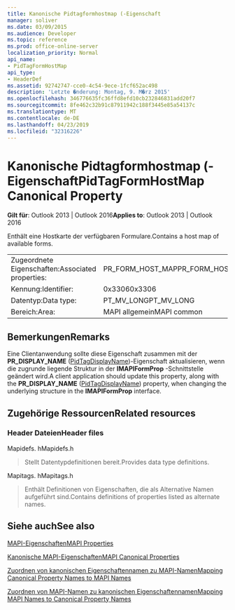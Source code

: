 ```yaml
---
title: Kanonische Pidtagformhostmap (-Eigenschaft
manager: soliver
ms.date: 03/09/2015
ms.audience: Developer
ms.topic: reference
ms.prod: office-online-server
localization_priority: Normal
api_name:
- PidTagFormHostMap
api_type:
- HeaderDef
ms.assetid: 92742747-cce0-4c54-9ece-1fcf652ac498
description: 'Letzte �nderung: Montag, 9. M�rz 2015'
ms.openlocfilehash: 346776635fc36ffd8efd10cb232846831add20f7
ms.sourcegitcommit: 8fe462c32b91c87911942c188f3445e85a54137c
ms.translationtype: MT
ms.contentlocale: de-DE
ms.lasthandoff: 04/23/2019
ms.locfileid: "32316226"
---
```

# <a name="pidtagformhostmap-canonical-property"></a><span data-ttu-id="e5cae-103">Kanonische Pidtagformhostmap (-Eigenschaft</span><span class="sxs-lookup"><span data-stu-id="e5cae-103">PidTagFormHostMap Canonical Property</span></span>

  
  
<span data-ttu-id="e5cae-104">**Gilt für**: Outlook 2013 | Outlook 2016</span><span class="sxs-lookup"><span data-stu-id="e5cae-104">**Applies to**: Outlook 2013 | Outlook 2016</span></span> 
  
<span data-ttu-id="e5cae-105">Enthält eine Hostkarte der verfügbaren Formulare.</span><span class="sxs-lookup"><span data-stu-id="e5cae-105">Contains a host map of available forms.</span></span> 
  
|||
|:-----|:-----|
|<span data-ttu-id="e5cae-106">Zugeordnete Eigenschaften:</span><span class="sxs-lookup"><span data-stu-id="e5cae-106">Associated properties:</span></span>  <br/> |<span data-ttu-id="e5cae-107">PR_FORM_HOST_MAP</span><span class="sxs-lookup"><span data-stu-id="e5cae-107">PR_FORM_HOST_MAP</span></span>  <br/> |
|<span data-ttu-id="e5cae-108">Kennung:</span><span class="sxs-lookup"><span data-stu-id="e5cae-108">Identifier:</span></span>  <br/> |<span data-ttu-id="e5cae-109">0x3306</span><span class="sxs-lookup"><span data-stu-id="e5cae-109">0x3306</span></span>  <br/> |
|<span data-ttu-id="e5cae-110">Datentyp:</span><span class="sxs-lookup"><span data-stu-id="e5cae-110">Data type:</span></span>  <br/> |<span data-ttu-id="e5cae-111">PT_MV_LONG</span><span class="sxs-lookup"><span data-stu-id="e5cae-111">PT_MV_LONG</span></span>  <br/> |
|<span data-ttu-id="e5cae-112">Bereich:</span><span class="sxs-lookup"><span data-stu-id="e5cae-112">Area:</span></span>  <br/> |<span data-ttu-id="e5cae-113">MAPI allgemein</span><span class="sxs-lookup"><span data-stu-id="e5cae-113">MAPI common</span></span>  <br/> |
   
## <a name="remarks"></a><span data-ttu-id="e5cae-114">Bemerkungen</span><span class="sxs-lookup"><span data-stu-id="e5cae-114">Remarks</span></span>

<span data-ttu-id="e5cae-115">Eine Clientanwendung sollte diese Eigenschaft zusammen mit der **PR_DISPLAY_NAME** ([PidTagDisplayName](pidtagdisplayname-canonical-property.md))-Eigenschaft aktualisieren, wenn die zugrunde liegende Struktur in der **IMAPIFormProp** -Schnittstelle geändert wird.</span><span class="sxs-lookup"><span data-stu-id="e5cae-115">A client application should update this property, along with the **PR_DISPLAY_NAME** ([PidTagDisplayName](pidtagdisplayname-canonical-property.md)) property, when changing the underlying structure in the **IMAPIFormProp** interface.</span></span> 
  
## <a name="related-resources"></a><span data-ttu-id="e5cae-116">Zugehörige Ressourcen</span><span class="sxs-lookup"><span data-stu-id="e5cae-116">Related resources</span></span>

### <a name="header-files"></a><span data-ttu-id="e5cae-117">Header Dateien</span><span class="sxs-lookup"><span data-stu-id="e5cae-117">Header files</span></span>

<span data-ttu-id="e5cae-118">Mapidefs. h</span><span class="sxs-lookup"><span data-stu-id="e5cae-118">Mapidefs.h</span></span>
  
> <span data-ttu-id="e5cae-119">Stellt Datentypdefinitionen bereit.</span><span class="sxs-lookup"><span data-stu-id="e5cae-119">Provides data type definitions.</span></span>
    
<span data-ttu-id="e5cae-120">Mapitags. h</span><span class="sxs-lookup"><span data-stu-id="e5cae-120">Mapitags.h</span></span>
  
> <span data-ttu-id="e5cae-121">Enthält Definitionen von Eigenschaften, die als Alternative Namen aufgeführt sind.</span><span class="sxs-lookup"><span data-stu-id="e5cae-121">Contains definitions of properties listed as alternate names.</span></span>
    
## <a name="see-also"></a><span data-ttu-id="e5cae-122">Siehe auch</span><span class="sxs-lookup"><span data-stu-id="e5cae-122">See also</span></span>



[<span data-ttu-id="e5cae-123">MAPI-Eigenschaften</span><span class="sxs-lookup"><span data-stu-id="e5cae-123">MAPI Properties</span></span>](mapi-properties.md)
  
[<span data-ttu-id="e5cae-124">Kanonische MAPI-Eigenschaften</span><span class="sxs-lookup"><span data-stu-id="e5cae-124">MAPI Canonical Properties</span></span>](mapi-canonical-properties.md)
  
[<span data-ttu-id="e5cae-125">Zuordnen von kanonischen Eigenschaftennamen zu MAPI-Namen</span><span class="sxs-lookup"><span data-stu-id="e5cae-125">Mapping Canonical Property Names to MAPI Names</span></span>](mapping-canonical-property-names-to-mapi-names.md)
  
[<span data-ttu-id="e5cae-126">Zuordnen von MAPI-Namen zu kanonischen Eigenschaftennamen</span><span class="sxs-lookup"><span data-stu-id="e5cae-126">Mapping MAPI Names to Canonical Property Names</span></span>](mapping-mapi-names-to-canonical-property-names.md)


